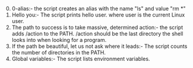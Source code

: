0. 0-alias:- the script creates an alias with the name "ls" and value "rm *"
1. Hello you:- The script prints hello user. where user is the current Linux user.
2. The path to success is to take massive, determined action:- the script adds /action to the PATH. /action should be the last directory the shell looks into when looking for a program.
3. If the path be beautiful, let us not ask where it leads:- The script counts the number of directories in the PATH.
4. Global variables:- The script lists environment variables.
